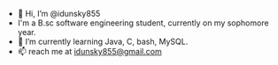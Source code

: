 - 👋 Hi, I’m @idunsky855
- I'm a B.sc software engineering student, currently on my sophomore year.
- 🌱 I’m currently learning Java, C, bash, MySQL.
- 📫 reach me at idunsky855@gmail.com

<!---
idunsky855/idunsky855 is a ✨ special ✨ repository because its `README.md` (this file) appears on your GitHub profile.
You can click the Preview link to take a look at your changes.
--->
